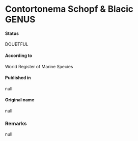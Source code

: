 Contortonema Schopf & Blacic GENUS
=======

#### Status
DOUBTFUL

#### According to
World Register of Marine Species

#### Published in
null

#### Original name
null

### Remarks
null